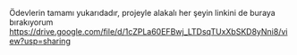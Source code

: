 Ödevlerin tamamı yukarıdadır, projeyle alakalı her şeyin linkini de buraya bırakıyorum https://drive.google.com/file/d/1cZPLa60EFBwj_LTDsqTUxXbSKD8yNni8/view?usp=sharing
